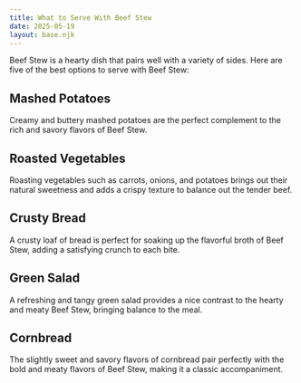 ```yaml
---
title: What to Serve With Beef Stew
date: 2025-05-19
layout: base.njk
---
```


Beef Stew is a hearty dish that pairs well with a variety of sides. Here are five of the best options to serve with Beef Stew:

## **Mashed Potatoes**
Creamy and buttery mashed potatoes are the perfect complement to the rich and savory flavors of Beef Stew.

## **Roasted Vegetables**
Roasting vegetables such as carrots, onions, and potatoes brings out their natural sweetness and adds a crispy texture to balance out the tender beef.

## **Crusty Bread**
A crusty loaf of bread is perfect for soaking up the flavorful broth of Beef Stew, adding a satisfying crunch to each bite.

## **Green Salad**
A refreshing and tangy green salad provides a nice contrast to the hearty and meaty Beef Stew, bringing balance to the meal.

## **Cornbread**
The slightly sweet and savory flavors of cornbread pair perfectly with the bold and meaty flavors of Beef Stew, making it a classic accompaniment.
